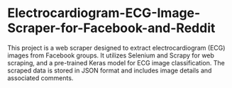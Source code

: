 # Electrocardiogram-ECG-Image-Scraper-for-Facebook-and-Reddit
This project is a web scraper designed to extract electrocardiogram (ECG) images from Facebook groups. It utilizes Selenium and Scrapy for web scraping, and a pre-trained Keras model for ECG image classification. The scraped data is stored in JSON format and includes image details and associated comments.
